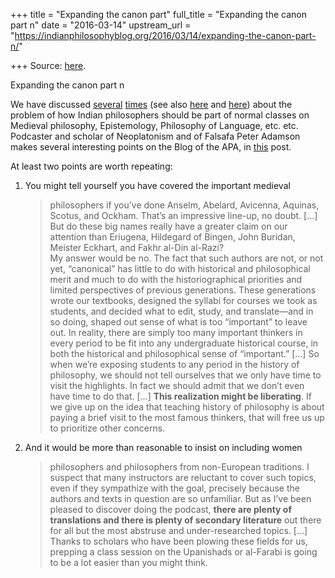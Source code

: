 +++
title = "Expanding the canon part"
full_title = "Expanding the canon part n"
date = "2016-03-14"
upstream_url = "https://indianphilosophyblog.org/2016/03/14/expanding-the-canon-part-n/"

+++
Source: [here](https://indianphilosophyblog.org/2016/03/14/expanding-the-canon-part-n/).

Expanding the canon part n

We have discussed
[several](http://indianphilosophyblog.org/2016/02/16/vaidya-on-indian-philosophy-and-the-inclusion-problem-in-critical-thinking/)
[times](http://indianphilosophyblog.org/2016/02/28/teaching-the-tarkasa%e1%b9%83graha-to-first-year-students/)
(see also
[here](http://indianphilosophyblog.org/2016/01/13/inclusion-on-the-apa-blog/)
and
[here](http://indianphilosophyblog.org/2015/03/08/philosophy-meets-cultural-diversity/))
about the problem of how Indian philosophers should be part of normal
classes on Medieval philosophy, Epistemology, Philosophy of Language,
etc. etc. Podcaster and scholar of Neoplatonism and of Falsafa Peter
Adamson makes several interesting points on the Blog of the APA, in
[this](http://blog.apaonline.org/2016/03/09/filling-the-gaps-expanding-the-canon-in-the-history-of-philosophy/)
post.

At least two points are worth repeating:

1.  You might tell yourself you have covered the important medieval
    > philosophers if you’ve done Anselm, Abelard, Avicenna, Aquinas,
    > Scotus, and Ockham. That’s an impressive line-up, no doubt. \[…\]
    > But do these big names really have a greater claim on our
    > attention than Eriugena, Hildegard of Bingen, John Buridan,
    > Meister Eckhart, and Fakhr al-Din al-Razi?  
    > My answer would be no. The fact that such authors are not, or not
    > yet, “canonical” has little to do with historical and
    > philosophical merit and much to do with the historiographical
    > priorities and limited perspectives of previous generations. These
    > generations wrote our textbooks, designed the syllabi for courses
    > we took as students, and decided what to edit, study, and
    > translate—and in so doing, shaped out sense of what is too
    > “important” to leave out. In reality, there are simply too many
    > important thinkers in every period to be fit into any
    > undergraduate historical course, in both the historical and
    > philosophical sense of “important.” \[…\] So when we’re exposing
    > students to any period in the history of philosophy, we should not
    > tell ourselves that we only have time to visit the highlights. In
    > fact we should admit that we don’t even have time to do that.
    > \[…\] **This realization might be liberating**. If we give up on
    > the idea that teaching history of philosophy is about paying a
    > brief visit to the most famous thinkers, that will free us up to
    > prioritize other concerns.

2.  And it would be more than reasonable to insist on including women
    > philosophers and philosophers from non-European traditions. I
    > suspect that many instructors are reluctant to cover such topics,
    > even if they sympathize with the goal, precisely because the
    > authors and texts in question are so unfamiliar. But as I’ve been
    > pleased to discover doing the podcast, **there are plenty of
    > translations and there is plenty of secondary literature** out
    > there for all but the most abstruse and under-researched topics.
    > \[…\] Thanks to scholars who have been plowing these fields for
    > us, prepping a class session on the Upanishads or al-Farabi is
    > going to be a lot easier than you might think.
